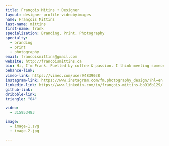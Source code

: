 ```yaml
---
title: François Mitins • Designer
layout: designer-profile-videobyimages
name: François Mittins
last-name: mittins
first-name: frank
specialization: Branding, Print, Photography
specialty:
  - branding
  - print
  - photography
email: francoismittins@gmail.com
website: http://francoismittins.ca
bio: Hi, I’m Frank. Fuelled by coffee & passion. I think meeting someone with the same mindset is rare to come by, but hey prove me wrong over a cup of joe.
behance-link:
vimeo-link: https://vimeo.com/user94839038
instagram-link: https://www.instagram.com/fm.photography_design/?hl=en
linkedin-link: https://www.linkedin.com/in/françois-mittins-bb916b129/
github-link:
dribbble-link:
triangle: "04"

video:
  - 315953483

image:
  - image-1.svg
  - image-2.jpg

---
```

